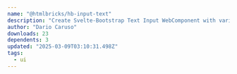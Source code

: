 ```yaml
---
name: "@htmlbricks/hb-input-text"
description: "Create Svelte-Bootstrap Text Input WebComponent with various features."
author: "Dario Caruso"
downloads: 23
dependents: 3
updated: "2025-03-09T03:10:31.498Z"
tags: 
  - ui
---
```

